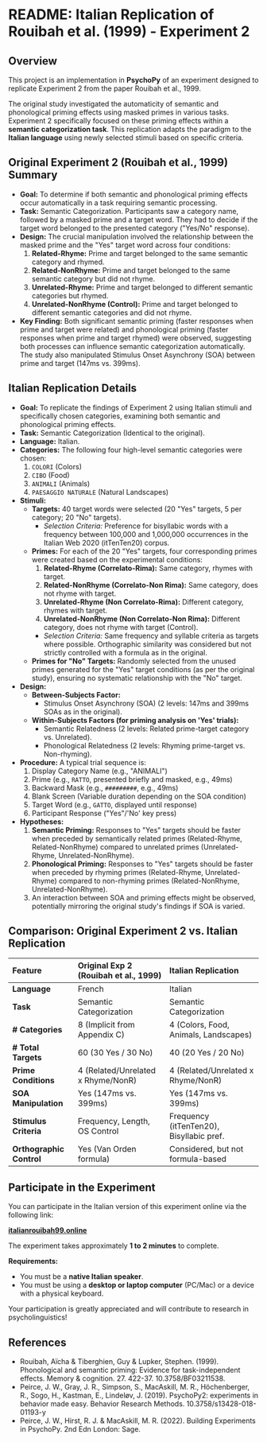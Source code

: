 # README: Italian Replication of Rouibah et al. (1999) - Experiment 2

## Overview

This project is an implementation in **PsychoPy** of an experiment designed to replicate Experiment 2 from the paper Rouibah et al., 1999.

The original study investigated the automaticity of semantic and phonological priming effects using masked primes in various tasks. Experiment 2 specifically focused on these priming effects within a **semantic categorization task**. This replication adapts the paradigm to the **Italian language** using newly selected stimuli based on specific criteria.

## Original Experiment 2 (Rouibah et al., 1999) Summary

*   **Goal:** To determine if both semantic and phonological priming effects occur automatically in a task requiring semantic processing.
*   **Task:** Semantic Categorization. Participants saw a category name, followed by a masked prime and a target word. They had to decide if the target word belonged to the presented category ("Yes/No" response).
*   **Design:** The crucial manipulation involved the relationship between the masked prime and the "Yes" target word across four conditions:
    1.  **Related-Rhyme:** Prime and target belonged to the same semantic category and rhymed.
    2.  **Related-NonRhyme:** Prime and target belonged to the same semantic category but did not rhyme.
    3.  **Unrelated-Rhyme:** Prime and target belonged to different semantic categories but rhymed.
    4.  **Unrelated-NonRhyme (Control):** Prime and target belonged to different semantic categories and did not rhyme.
*   **Key Finding:** Both significant semantic priming (faster responses when prime and target were related) and phonological priming (faster responses when prime and target rhymed) were observed, suggesting both processes can influence semantic categorization automatically. The study also manipulated Stimulus Onset Asynchrony (SOA) between prime and target (147ms vs. 399ms).

## Italian Replication Details

*   **Goal:** To replicate the findings of Experiment 2 using Italian stimuli and specifically chosen categories, examining both semantic and phonological priming effects.
*   **Task:** Semantic Categorization (Identical to the original).
*   **Language:** Italian.
*   **Categories:** The following four high-level semantic categories were chosen:
    1.  `COLORI` (Colors)
    2.  `CIBO` (Food)
    3.  `ANIMALI` (Animals)
    4.  `PAESAGGIO NATURALE` (Natural Landscapes)
*   **Stimuli:**
    *   **Targets:** 40 target words were selected (20 "Yes" targets, 5 per category; 20 "No" targets).
        *   *Selection Criteria:* Preference for bisyllabic words with a frequency between 100,000 and 1,000,000 occurrences in the Italian Web 2020 (itTenTen20) corpus.
    *   **Primes:** For each of the 20 "Yes" targets, four corresponding primes were created based on the experimental conditions:
        1.  **Related-Rhyme (Correlato-Rima):** Same category, rhymes with target.
        2.  **Related-NonRhyme (Correlato-Non Rima):** Same category, does not rhyme with target.
        3.  **Unrelated-Rhyme (Non Correlato-Rima):** Different category, rhymes with target.
        4.  **Unrelated-NonRhyme (Non Correlato-Non Rima):** Different category, does not rhyme with target (Control).
        *   *Selection Criteria:* Same frequency and syllable criteria as targets where possible. Orthographic similarity was considered but not strictly controlled with a formula as in the original.
    *   **Primes for "No" Targets:** Randomly selected from the unused primes generated for the "Yes" target conditions (as per the original study), ensuring no systematic relationship with the "No" target.
*   **Design:**
    *   **Between-Subjects Factor:**
        *   Stimulus Onset Asynchrony (SOA) (2 levels: 147ms and 399ms SOAs as in the original).
    *   **Within-Subjects Factors (for priming analysis on 'Yes' trials):**
        *   Semantic Relatedness (2 levels: Related prime-target category vs. Unrelated).
        *   Phonological Relatedness (2 levels: Rhyming prime-target vs. Non-rhyming).
*   **Procedure:** A typical trial sequence is:
    1.  Display Category Name (e.g., "ANIMALI")
    2.  Prime (e.g., `RATTO`, presented briefly and masked, e.g., 49ms)
    3.  Backward Mask (e.g., `#########`, e.g., 49ms)
    4.  Blank Screen (Variable duration depending on the SOA condition)
    5.  Target Word (e.g., `GATTO`, displayed until response)
    6.  Participant Response ("Yes"/'No' key press)
*   **Hypotheses:**
    1.  **Semantic Priming:** Responses to "Yes" targets should be faster when preceded by semantically related primes (Related-Rhyme, Related-NonRhyme) compared to unrelated primes (Unrelated-Rhyme, Unrelated-NonRhyme).
    2.  **Phonological Priming:** Responses to "Yes" targets should be faster when preceded by rhyming primes (Related-Rhyme, Unrelated-Rhyme) compared to non-rhyming primes (Related-NonRhyme, Unrelated-NonRhyme).
    3.  An interaction between SOA and priming effects might be observed, potentially mirroring the original study's findings if SOA is varied.

## Comparison: Original Experiment 2 vs. Italian Replication

| Feature                  | Original Exp 2 (Rouibah et al., 1999) | Italian Replication                     |
| :----------------------- | :------------------------------------ | :-------------------------------------- |
| **Language**             | French                                | Italian                                 |
| **Task**                 | Semantic Categorization               | Semantic Categorization               |
| **# Categories**         | 8 (Implicit from Appendix C)          | 4 (Colors, Food, Animals, Landscapes) |
| **# Total Targets**      | 60 (30 Yes / 30 No)                   | 40 (20 Yes / 20 No)                   |
| **Prime Conditions**     | 4 (Related/Unrelated x Rhyme/NonR)  | 4 (Related/Unrelated x Rhyme/NonR)  |
| **SOA Manipulation**     | Yes (147ms vs. 399ms)                 | Yes (147ms vs. 399ms)       |
| **Stimulus Criteria**    | Frequency, Length, OS Control         | Frequency (itTenTen20), Bisyllabic pref. |
| **Orthographic Control** | Yes (Van Orden formula)               | Considered, but not formula-based     |

## Participate in the Experiment

You can participate in the Italian version of this experiment online via the following link:

**[italianrouibah99.online](http://www.italianrouibah99.online/)**

The experiment takes approximately **1 to 2 minutes** to complete.

**Requirements:**

*   You must be a **native Italian speaker**.
*   You must be using a **desktop or laptop computer** (PC/Mac) or a device with a physical keyboard.

Your participation is greatly appreciated and will contribute to research in psycholinguistics!

## References

*   Rouibah, Aïcha & Tiberghien, Guy & Lupker, Stephen. (1999). Phonological and semantic priming: Evidence for task-independent effects. Memory & cognition. 27. 422-37. 10.3758/BF03211538.
*   Peirce, J. W., Gray, J. R., Simpson, S., MacAskill, M. R., Höchenberger, R., Sogo, H., Kastman, E., Lindeløv, J. (2019). PsychoPy2: experiments in behavior made easy. Behavior Research Methods. 10.3758/s13428-018-01193-y
*   Peirce, J. W., Hirst, R. J. & MacAskill, M. R. (2022). Building Experiments in PsychoPy. 2nd Edn London: Sage.
